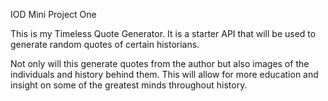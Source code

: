 IOD Mini Project One

This is my Timeless Quote Generator. It is a starter API that will be used to generate random quotes of certain historians. 

Not only will this generate quotes from the author but also images of the individuals and history behind them.
This will allow for more education and insight on some of the greatest minds throughout history.
